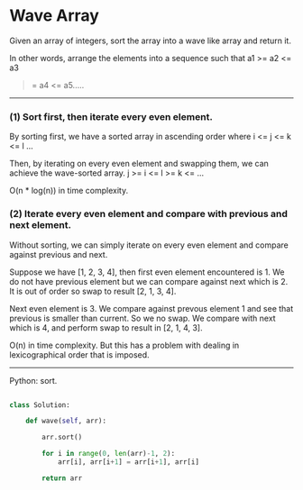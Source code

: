 # Wave Array

Given an array of integers, sort the array into a wave like array and return
it.

In other words, arrange the elements into a sequence such that a1 >= a2 <= a3
>= a4 <= a5.....

---

### (1) Sort first, then iterate every even element.

By sorting first, we have a sorted array in ascending order where i <= j <=
k <= l ...

Then, by iterating on every even element and swapping them, we can achieve the
wave-sorted array. j >= i <= l >= k <= ...

O(n * log(n)) in time complexity.

### (2) Iterate every even element and compare with previous and next element.

Without sorting, we can simply iterate on every even element and compare
against previous and next.

Suppose we have [1, 2, 3, 4], then first even element encountered is 1. We
do not have previous element but we can compare against next which is 2. It is
out of order so swap to result [2, 1, 3, 4].

Next even element is 3. We compare against prevous element 1 and see that
previous is smaller than current. So we no swap. We compare with next which is
4, and perform swap to result in [2, 1, 4, 3].

O(n) in time complexity. But this has a problem with dealing in lexicographical
order that is imposed.

---

Python: sort.

```python

class Solution:

    def wave(self, arr):

        arr.sort()

        for i in range(0, len(arr)-1, 2):
            arr[i], arr[i+1] = arr[i+1], arr[i]

        return arr
```
